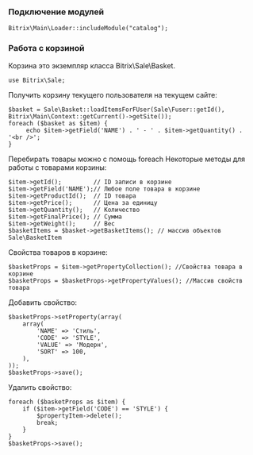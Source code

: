 <h3>Подключение модулей</h3>

    Bitrix\Main\Loader::includeModule("catalog");

<h3>Работа с корзиной</h3>

Корзина это экземпляр класса Bitrix\Sale\Basket.

    use Bitrix\Sale;
    
Получить корзину текущего пользователя на текущем сайте:

    $basket = Sale\Basket::loadItemsForFUser(Sale\Fuser::getId(), Bitrix\Main\Context::getCurrent()->getSite());
    foreach ($basket as $item) {
         echo $item->getField('NAME') . ' - ' . $item->getQuantity() . '<br />';
    }
    
Перебирать товары можно с помощь foreach
Некоторые методы для работы с товарами корзины:


    $item->getId();         // ID записи в корзине
    $item->getField('NAME');// Любое поле товара в корзине
    $item->getProductId();  // ID товара
    $item->getPrice();      // Цена за единицу
    $item->getQuantity();   // Количество
    $item->getFinalPrice(); // Сумма
    $item->getWeight();     // Вес
    $basketItems = $basket->getBasketItems(); // массив объектов Sale\BasketItem
    
Свойства товаров в корзине:
    
    $basketProps = $item->getPropertyCollection(); //Свойства товара в корзине
    $basketProps = $basketProps->getPropertyValues(); //Массив свойств товара
    
Добавить свойство:

    $basketProps->setProperty(array(
        array(
            'NAME' => 'Стиль',
            'CODE' => 'STYLE',
            'VALUE' => 'Модерн',
            'SORT' => 100,
        ),
    ));
    $basketProps->save();
    
Удалить свойство:

    foreach ($basketProps as $item) {
        if ($item->getField('CODE') == 'STYLE') {
            $propertyItem->delete();
            break;
        }
    }
    $basketProps->save();

